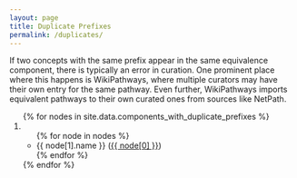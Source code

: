 ```yaml
---
layout: page
title: Duplicate Prefixes
permalink: /duplicates/
---
```


If two concepts with the same prefix appear in the same equivalence component,
there is typically an error in curation. One prominent place where this happens
is WikiPathways, where multiple curators may have their own entry for the same
pathway. Even further, WikiPathways imports equivalent pathways to their own
curated ones from sources like NetPath.

<ol>
{% for nodes in site.data.components_with_duplicate_prefixes %}
<li><ul>
{% for node in nodes %}
<li>
{{ node[1].name }} (<a href="{{ node[1].link }}">{{ node[0] }}</a>)
</li>
{% endfor %}
</ul></li>
{% endfor %}
</ol>
